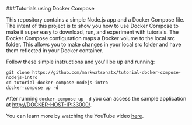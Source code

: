###Tutorials using Docker Compose

This repository contains a simple Node.js app and a Docker Compose file.
The intent of this project is to show you how to use Docker Compose to make it super easy to download, run, and experiment with tutorials.
The Docker Compose configuration maps a Docker volume to the local src folder.
This allows you to make changes in your local src folder and have them reflected in your Docker container.  

Follow these simple instructions and you'll be up and running:

```
git clone https://github.com/markwatsonatx/tutorial-docker-compose-nodejs-intro
cd tutorial-docker-compose-nodejs-intro
docker-compose up -d
```

After running `docker-compose up -d` you can access the sample application at [http://DOCKER-HOST-IP:33000/](http://localhost:33000).

You can learn more by watching the YouTube video [here](https://youtu.be/6fyKSu1cxGc).